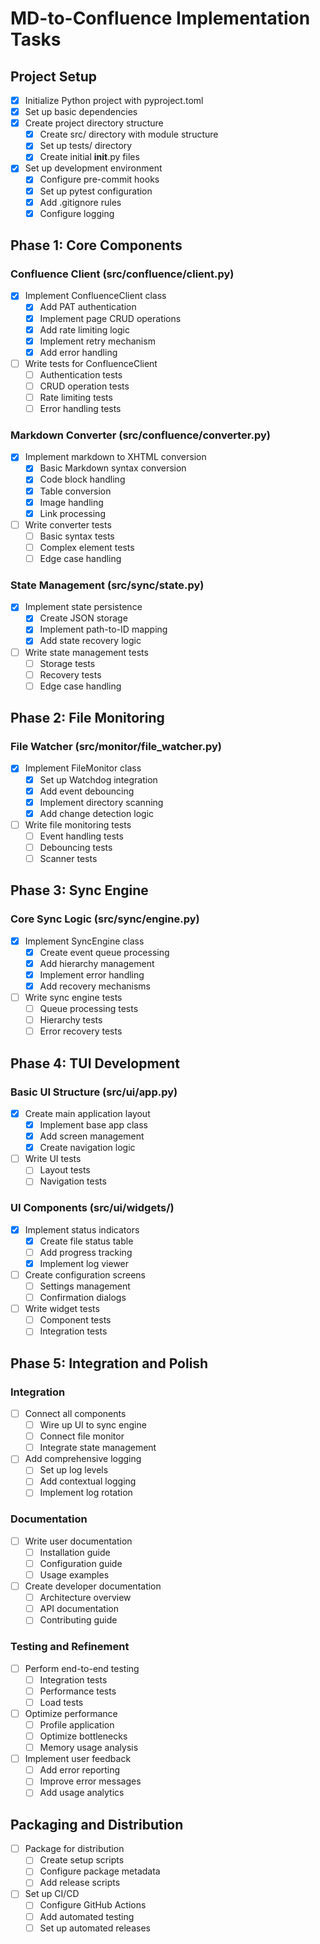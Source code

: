 # MD-to-Confluence Implementation Tasks

## Project Setup

- [x] Initialize Python project with pyproject.toml
- [x] Set up basic dependencies
- [x] Create project directory structure
  - [x] Create src/ directory with module structure
  - [x] Set up tests/ directory
  - [x] Create initial __init__.py files
- [x] Set up development environment
  - [x] Configure pre-commit hooks
  - [x] Set up pytest configuration
  - [x] Add .gitignore rules
  - [x] Configure logging

## Phase 1: Core Components

### Confluence Client (src/confluence/client.py)

- [x] Implement ConfluenceClient class
  - [x] Add PAT authentication
  - [x] Implement page CRUD operations
  - [x] Add rate limiting logic
  - [x] Implement retry mechanism
  - [x] Add error handling
- [ ] Write tests for ConfluenceClient
  - [ ] Authentication tests
  - [ ] CRUD operation tests
  - [ ] Rate limiting tests
  - [ ] Error handling tests

### Markdown Converter (src/confluence/converter.py)

- [x] Implement markdown to XHTML conversion
  - [x] Basic Markdown syntax conversion
  - [x] Code block handling
  - [x] Table conversion
  - [x] Image handling
  - [x] Link processing
- [ ] Write converter tests
  - [ ] Basic syntax tests
  - [ ] Complex element tests
  - [ ] Edge case handling

### State Management (src/sync/state.py)

- [x] Implement state persistence
  - [x] Create JSON storage
  - [x] Implement path-to-ID mapping
  - [x] Add state recovery logic
- [ ] Write state management tests
  - [ ] Storage tests
  - [ ] Recovery tests
  - [ ] Edge case handling

## Phase 2: File Monitoring

### File Watcher (src/monitor/file_watcher.py)

- [x] Implement FileMonitor class
  - [x] Set up Watchdog integration
  - [x] Add event debouncing
  - [x] Implement directory scanning
  - [x] Add change detection logic
- [ ] Write file monitoring tests
  - [ ] Event handling tests
  - [ ] Debouncing tests
  - [ ] Scanner tests

## Phase 3: Sync Engine

### Core Sync Logic (src/sync/engine.py)

- [x] Implement SyncEngine class
  - [x] Create event queue processing
  - [x] Add hierarchy management
  - [x] Implement error handling
  - [x] Add recovery mechanisms
- [ ] Write sync engine tests
  - [ ] Queue processing tests
  - [ ] Hierarchy tests
  - [ ] Error recovery tests

## Phase 4: TUI Development

### Basic UI Structure (src/ui/app.py)

- [x] Create main application layout
  - [x] Implement base app class
  - [x] Add screen management
  - [x] Create navigation logic
- [ ] Write UI tests
  - [ ] Layout tests
  - [ ] Navigation tests

### UI Components (src/ui/widgets/)

- [x] Implement status indicators
  - [x] Create file status table
  - [ ] Add progress tracking
  - [x] Implement log viewer
- [ ] Create configuration screens
  - [ ] Settings management
  - [ ] Confirmation dialogs
- [ ] Write widget tests
  - [ ] Component tests
  - [ ] Integration tests

## Phase 5: Integration and Polish

### Integration

- [ ] Connect all components
  - [ ] Wire up UI to sync engine
  - [ ] Connect file monitor
  - [ ] Integrate state management
- [ ] Add comprehensive logging
  - [ ] Set up log levels
  - [ ] Add contextual logging
  - [ ] Implement log rotation

### Documentation

- [ ] Write user documentation
  - [ ] Installation guide
  - [ ] Configuration guide
  - [ ] Usage examples
- [ ] Create developer documentation
  - [ ] Architecture overview
  - [ ] API documentation
  - [ ] Contributing guide

### Testing and Refinement

- [ ] Perform end-to-end testing
  - [ ] Integration tests
  - [ ] Performance tests
  - [ ] Load tests
- [ ] Optimize performance
  - [ ] Profile application
  - [ ] Optimize bottlenecks
  - [ ] Memory usage analysis
- [ ] Implement user feedback
  - [ ] Add error reporting
  - [ ] Improve error messages
  - [ ] Add usage analytics

## Packaging and Distribution

- [ ] Package for distribution
  - [ ] Create setup scripts
  - [ ] Configure package metadata
  - [ ] Add release scripts
- [ ] Set up CI/CD
  - [ ] Configure GitHub Actions
  - [ ] Add automated testing
  - [ ] Set up automated releases
